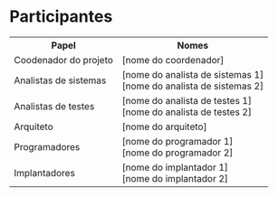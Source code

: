 # Participantes

<table>
<tr><th>Papel</th><th>Nomes</th></tr>
<tr><td>Coodenador do projeto</td><td>[nome do coordenador]</td></tr>
<tr>
    <td>Analistas de sistemas</td>
    <td>
        [nome do analista de sistemas 1]<br>
        [nome do analista de sistemas 2]<br>
    </td>
</tr>
<tr>
    <td>Analistas de testes</td>
    <td>
        [nome do analista de testes 1]<br>
        [nome do analista de testes 2]<br>
    </td>
</tr>
<tr><td>Arquiteto</td><td>[nome do arquiteto]</td></tr>
<tr>
    <td>Programadores</td>
    <td>
        [nome do programador 1]<br>
        [nome do programador 2]<br>
    </td>
</tr>
<tr>
    <td>Implantadores</td>
    <td>
        [nome do implantador 1]<br>
        [nome do implantador 2]<br>
    </td>
</tr>
</table>
